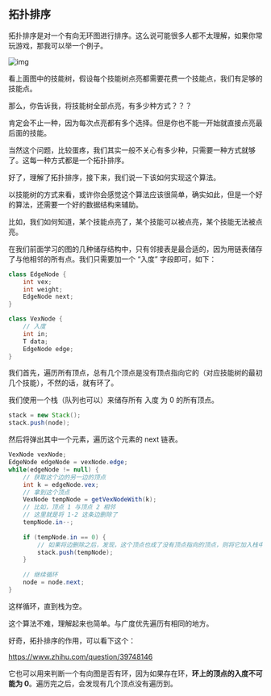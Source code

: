 ## 拓扑排序

拓扑排序是对一个有向无环图进行排序。这么说可能很多人都不太理解，如果你常玩游戏，那我可以举一个例子。

![img](https://timgsa.baidu.com/timg?image&quality=80&size=b9999_10000&sec=1576404765696&di=926d4fc3afb2b3cffcc7351514625644&imgtype=0&src=http%3A%2F%2Fi0.hdslb.com%2Fbfs%2Farticle%2F3ca47d4461b1294e8a0fb12d84b18c8b25a13821.jpg)

看上面图中的技能树，假设每个技能树点亮都需要花费一个技能点，我们有足够的技能点。

那么，你告诉我，将技能树全部点亮，有多少种方式？？？

肯定会不止一种，因为每次点亮都有多个选择。但是你也不能一开始就直接点亮最后面的技能。

当然这个问题，比较蛋疼，我们其实一般不关心有多少种，只需要一种方式就够了。这每一种方式都是一个拓扑排序。



好了，理解了拓扑排序，接下来，我们说一下该如何实现这个算法。

以技能树的方式来看，或许你会感觉这个算法应该很简单，确实如此，但是一个好的算法，还需要一个好的数据结构来辅助。

比如，我们如何知道，某个技能点亮了，某个技能可以被点亮，某个技能无法被点亮。

在我们前面学习的图的几种储存结构中，只有邻接表是最合适的，因为用链表储存了与他相邻的所有点。我们只需要加一个 “入度” 字段即可，如下：

```java
class EdgeNode {
    int vex;
    int weight;
    EdgeNode next;
}

class VexNode {
    // 入度
    int in;
    T data;
    EdgeNode edge;
}
```

我们首先，遍历所有顶点，总有几个顶点是没有顶点指向它的（对应技能树的最初几个技能），不然的话，就有环了。

我们使用一个栈（队列也可以）来储存所有 入度 为 0 的所有顶点。

```java
stack = new Stack();
stack.push(node);
```

然后将弹出其中一个元素，遍历这个元素的 next 链表。

```java
VexNode vexNode;
EdgeNode edgeNode = vexNode.edge;
while(edgeNode != null) {
    // 获取这个边的另一边的顶点
    int k = edgeNode.vex;
    // 拿到这个顶点
    VexNode tempNode = getVexNodeWith(k);
    // 比如，顶点 1 与顶点 2 相邻
    // 这里就是将 1-2 这条边删除了
    tempNode.in--;
    
    if (tempNode.in == 0) {
        // 如果将边删除之后，发现，这个顶点也成了没有顶点指向的顶点，则将它加入栈中
        stack.push(tempNode);
    }
    
    // 继续循环
    node = node.next;
}
```

这样循环，直到栈为空。



这个算法不难，理解起来也简单。与广度优先遍历有相同的地方。



好奇，拓扑排序的作用，可以看下这个：

https://www.zhihu.com/question/39748146

它也可以用来判断一个有向图是否有环，因为如果存在环，**环上的顶点的入度不可能为 0**。遍历完之后，会发现有几个顶点没有遍历到。

